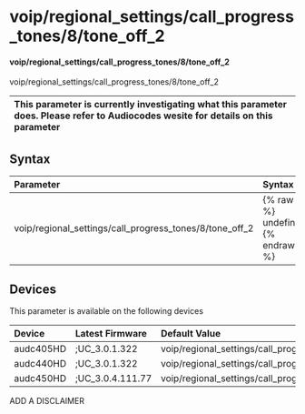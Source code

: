 ﻿---
description: voip/regional_settings/call_progress_tones/8/tone_off_2
search: false
---

# voip/regional_settings/call_progress_tones/8/tone_off_2

#### voip/regional_settings/call_progress_tones/8/tone_off_2

voip/regional_settings/call_progress_tones/8/tone_off_2


| This parameter is currently investigating what this parameter does. Please refer to Audiocodes wesite for details on this parameter | 
| :--- |

## Syntax
| Parameter | Syntax |
| :--- | :--- |
|voip/regional_settings/call_progress_tones/8/tone_off_2 | {% raw %} undefined {% endraw %}|

## Devices
This parameter is available on the following devices

| Device | Latest Firmware | Default Value |
|:---|:---|:---|
| audc405HD | ;UC_3.0.1.322 | voip/regional_settings/call_progress_tones/8/tone_off_2=0 
| audc440HD | ;UC_3.0.1.322 | voip/regional_settings/call_progress_tones/8/tone_off_2=0 
| audc450HD | ;UC_3.0.4.111.77 | voip/regional_settings/call_progress_tones/8/tone_off_2=0 

ADD A DISCLAIMER
